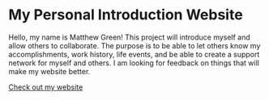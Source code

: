 # My Personal Introduction Website

Hello, my name is Matthew Green! This project will introduce myself and allow others to collaborate. The purpose is to be able to let others know my accomplishments, work history, life events, and be able to create a support network for myself and others. I am looking for feedback on things that will make my website better. 

[Check out my website](https://mateomtverde.github.io/)




